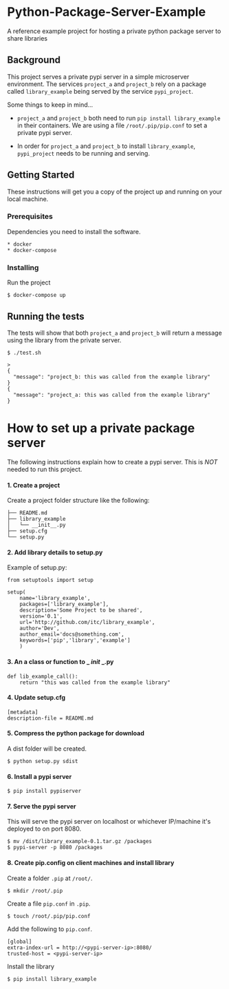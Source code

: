 # Python-Package-Server-Example
A reference example project for hosting a private python package server to share libraries

## Background

This project serves a private pypi server in a simple microserver environment. The services `project_a` and `project_b`
rely on a package called `library_example` being served by the service `pypi_project`.

Some things to keep in mind...

* `project_a` and `project_b` both need to run `pip install library_example` in their containers. We are using a file `/root/.pip/pip.conf` to set a private pypi server.

* In order for `project_a` and `project_b` to install `library_example`, `pypi_project` needs to be running and serving.

## Getting Started

These instructions will get you a copy of the project up and running on your local machine.

### Prerequisites

Dependencies you need to install the software.
```
* docker
* docker-compose
```

### Installing

Run the project

```
$ docker-compose up
```

## Running the tests

The tests will show that both `project_a` and `project_b` will return a message using the library from the private server.

```
$ ./test.sh

>
{
  "message": "project_b: this was called from the example library"
}
{
  "message": "project_a: this was called from the example library"
}
```

# How to set up a private package server
The following instructions explain how to create a pypi server. This is *NOT* needed to run this project.

#### 1. Create a project

Create a project folder structure like the following:

```
├── README.md
├── library_example
│   └── __init__.py
├── setup.cfg
└── setup.py
```

#### 2. Add library details to setup.py
Example of setup.py:

```
from setuptools import setup

setup(
    name='library_example',
    packages=['library_example'],
    description='Some Project to be shared',
    version='0.1',
    url='http://github.com/itc/library_example',
    author='Dev',
    author_email='docs@something.com',
    keywords=['pip','library','example']
    )
```

#### 3. An a class or function to _ _init_ _.py

```
def lib_example_call():
    return "this was called from the example library"
```

#### 4. Update setup.cfg
```
[metadata]
description-file = README.md
```

#### 5. Compress the python package for download

A dist folder will be created.

```
$ python setup.py sdist
```

#### 6. Install a pypi server

```
$ pip install pypiserver
```

#### 7. Serve the pypi server

This will serve the pypi server on localhost or whichever IP/machine it's deployed to on port 8080.
```
$ mv /dist/library_example-0.1.tar.gz /packages
$ pypi-server -p 8080 /packages
```

#### 8. Create pip.config on client machines and install library

Create a folder `.pip` at `/root/`.
```
$ mkdir /root/.pip
```

Create a file `pip.conf` in `.pip`.
```
$ touch /root/.pip/pip.conf
```

Add the following to `pip.conf`.
```
[global]
extra-index-url = http://<pypi-server-ip>:8080/
trusted-host = <pypi-server-ip>
```

Install the library
```
$ pip install library_example
```
